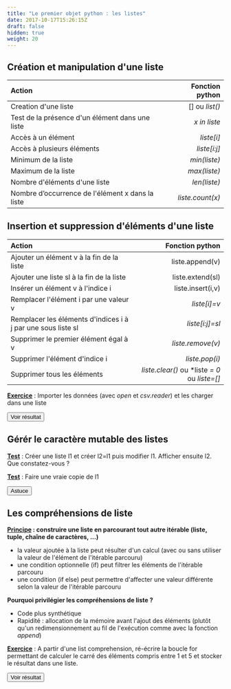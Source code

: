 ```yaml
---
title: "Le premier objet python : les listes"
date: 2017-10-17T15:26:15Z
draft: false
hidden: true
weight: 20
---
```


## Création et manipulation d'une liste

| Action | Fonction python |
|:---------------|------------------------:|
| Creation d'une liste | [] ou *list()* |
| Test de la présence d'un élément dans une liste | *x in liste* |
| Accès à un élément | *liste[i]* |
| Accès à plusieurs éléments | *liste[i:j]* |
| Minimum de la liste | *min(liste)* |
| Maximum de la liste | *max(liste)* |
| Nombre d'éléments d'une liste | *len(liste)* |
| Nombre d’occurrence de l'élément x dans la liste | *liste.count(x)* |

## Insertion et suppression d'éléments d'une liste


| Action | Fonction python |
|:---------------|------------------------:|
| Ajouter un élément v à la fin de la liste | liste.append(v) |
| Ajouter une liste sl à la fin de la liste | liste.extend(sl) |
| Insérer un élément v à l'indice i | liste.insert(i,v) |
| Remplacer l'élément i par une valeur v | *liste[i]=v* |
| Remplacer les éléments d'indices i à j par une sous liste sl | *liste[i:j]=sl* |
| Supprimer le premier élément égal à v | *liste.remove(v)* |
| Supprimer l'élément d'indice i | *liste.pop(i)* |
| Supprimer tous les éléments | *liste.clear()* ou *liste *= 0* ou *liste=[]* |


<ins>**Exercice**</ins> : Importer les données (avec *open* et *csv.reader*) et les charger dans une liste


<script>
function myFunction() {
    var x = document.getElementById("myDIV");
    if (x.style.display === "none") {
        x.style.display = "block";
    } else {
        x.style.display = "none";
    }
}
</script>
 
<button onclick="myFunction()">Voir résultat</button>

<div id="myDIV" hidden>
<div></div>

``` python
import csv
liste=[]
with open('./data/commune2019.csv', 'r') as csvfile:
    file = csv.reader(csvfile, delimiter=',')
    for row in file:
    	liste.append(row)
```
</div>



## Gérér le caractère mutable des listes

<ins>**Test**</ins> : Créer une liste l1 et créer l2=l1 puis modifier l1. Afficher ensuite l2. Que constatez-vous ?



<ins>**Test**</ins> : Faire une vraie copie de l1

<script>
function astuceFunction() {
    var x = document.getElementById("astuce");
    if (x.style.display === "none") {
        x.style.display = "block";
    } else {
        x.style.display = "none";
    }
}
</script>
 
<button onclick="astuceFunction()">Astuce</button>
<div id="astuce" hidden>
<div></div>

**Fonction copy et deepcopy**

Le package *copy* contient deux fonctions *copy* et *deepcopy* pour réaliser des copies. Il est préférable d'utiliser *deepcopy* car la fonction *copy* peut réaliser une copie imparfaite dans le cas des listes de listes.
</div>


## Les compréhensions de liste

**<ins>Principe</ins> : construire une liste en parcourant tout autre itérable (liste, tuple, chaîne de caractères, ...)**

* la valeur ajoutée à la liste peut résulter d'un calcul (avec ou sans utiliser la valeur de l'élément de l'itérable parcouru)
* une condition optionnelle (if) peut filtrer les éléments de l'itérable parcouru
* une condition (if else) peut permettre d'affecter une valeur différente selon la valeur de l'itérable parcouru

**Pourquoi privilégier les compréhensions de liste ?**

* Code plus synthétique
* Rapidité : allocation de la mémoire avant l'ajout des éléments (plutôt qu'un redimensionnement au fil de l'exécution comme avec la fonction *append*)

<ins>**Exercice**</ins> : A partir d'une list comprehension, ré-écrire la boucle for permettant de calculer le carré des éléments compris entre 1 et 5 et stocker le résultat dans une liste.

<script>
function myFunction2() {
    var x = document.getElementById("myDIV2");
    if (x.style.display === "none") {
        x.style.display = "block";
    } else {
        x.style.display = "none";
    }
}
</script>
 
<button onclick="myFunction2()">Voir résultat</button>

<div id="myDIV2" hidden>
<div></div>

``` python
[i**2 for i in [1,2,3,4,5]]
```
</div>




